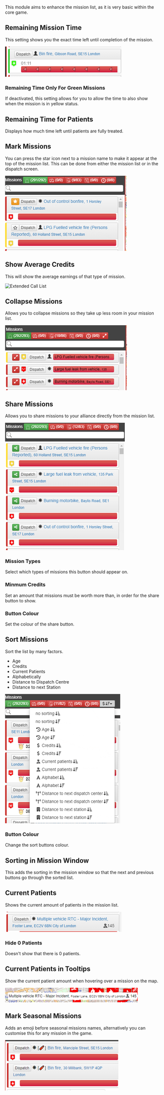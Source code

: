 This module aims to enhance the mission list, as it is very basic within the core game.

## Remaining Mission Time

This setting shows you the exact time left until completion of the mission.

![Remaining Mission Time](assets/en_GB/remainingTime.png)

### Remaining Time Only For Green Missions

If deactivated, this setting allows for you to allow the time to also show when the mission is in yellow status.

## Remaining Time for Patients

Displays how much time left until patients are fully treated.

## Mark Missions

You can press the star icon next to a mission name to make it appear at the top of the mission list. This can be done from either the mission list or in the dispatch screen.

![Mark Missions](assets/en_GB/markMissions.png)

## Show Average Credits

This will show the average earnings of that type of mission.

![Extended Call List](assets/en_GB/missionList.png)

## Collapse Missions

Allows you to collapse missions so they take up less room in your mission list.

![Collapse Missions](assets/en_GB/collapseMissions.png)

## Share Missions

Allows you to share missions to your alliance directly from the mission list.

![Share Missions](assets/en_GB/shareMissions.png)

### Mission Types

Select which types of missions this button should appear on.

### Minmum Credits

Set an amount that missions must be worth more than, in order for the share button to show.

### Button Colour

Set the colour of the share button.

## Sort Missions

Sort the list by many factors.

* Age
* Credits
* Current Patients
* Alphabetically
* Distance to Dispatch Centre
* Distance to next Station

![Sort Missions](assets/en_GB/sortMissions.png)

### Button Colour

Change the sort buttons colour.

## Sorting in Mission Window

This adds the sorting in the mission window so that the next and previous buttons go through the sorted list.

## Current Patients

Shows the current amount of patients in the mission list.

![Patients](assets/en_GB/patients.png)

### Hide 0 Patients

Doesn't show that there is 0 patients.

## Current Patients in Tooltips

Show the current patient amount when hovering over a mission on the map.

![Tooltip](assets/en_GB/tooltip.png)

## Mark Seasonal Missions

Adds an emoji before seasonal missions names, alternatively you can customise this for any mission in the game.

![Seasonal Missions](assets/en_GB/seasonal.png)
